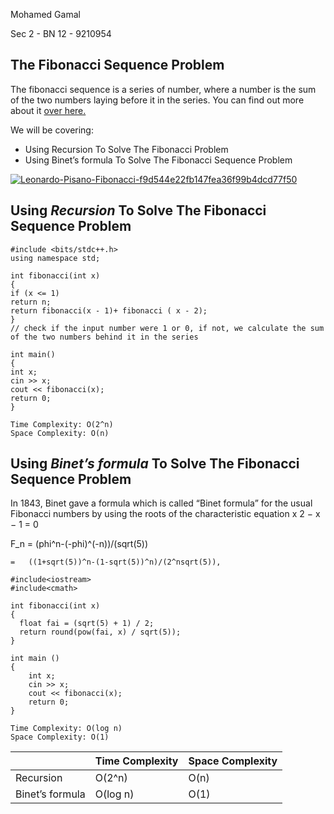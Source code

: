 
Mohamed Gamal

Sec 2 - BN 12 - 9210954
 

## **The Fibonacci Sequence Problem**
The fibonacci sequence is a series of number, where a number is the sum of the two numbers laying before it in the series.
You can find out more about it [over here.](https://www.omnicalculator.com/math/fibonacci#what-is-the-fibonacci-sequence)

We will be covering:
 

 - Using Recursion To Solve The Fibonacci Problem
 - Using Binet’s formula To Solve The Fibonacci Sequence Problem

 <a href="https://ibb.co/fk5jq44"><img src="https://i.ibb.co/fk5jq44/Leonardo-Pisano-Fibonacci-f9d544e22fb147fea36f99b4dcd77f50.jpg" alt="Leonardo-Pisano-Fibonacci-f9d544e22fb147fea36f99b4dcd77f50" border="0"></a>

## Using *Recursion* To Solve The Fibonacci Sequence Problem

    #include <bits/stdc++.h>
    using namespace std;
    
    int fibonacci(int x)
    {
    if (x <= 1)
    return n;
    return fibonacci(x - 1)+ fibonacci ( x - 2);
    }
    // check if the input number were 1 or 0, if not, we calculate the sum of the two numbers behind it in the series
          
    int main()
    {
    int x;
    cin >> x;
    cout << fibonacci(x);
    return 0;
    }
```
Time Complexity: O(2^n)
Space Complexity: O(n)
```

## Using *Binet’s formula* To Solve The Fibonacci Sequence Problem
In 1843, Binet gave a formula which is called “Binet formula” for the usual Fibonacci numbers by using the roots of the characteristic equation x 2 − x − 1 = 0


F_n	=	(phi^n-(-phi)^(-n))/(sqrt(5))	


	=	((1+sqrt(5))^n-(1-sqrt(5))^n)/(2^nsqrt(5)),	
	

```
#include<iostream>
#include<cmath>

int fibonacci(int x) 
{
  float fai = (sqrt(5) + 1) / 2;
  return round(pow(fai, x) / sqrt(5));
}
 
int main ()
{
    int x;
    cin >> x; 
    cout << fibonacci(x); 
    return 0;
}

```

```
Time Complexity: O(log n) 
Space Complexity: O(1) 
```


|                |Time Complexity                          |Space Complexity                         |
|----------------|-------------------------------|-----------------------------|
|Recursion| O(2^n)            |O(n)            |
|Binet’s formula          |O(log n)            |O(1)            |
